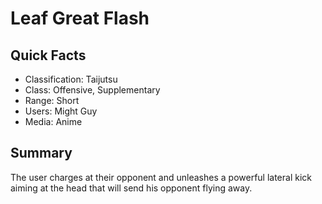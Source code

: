 # Leaf Great Flash

## Quick Facts
- Classification: Taijutsu
- Class: Offensive, Supplementary
- Range: Short
- Users: Might Guy
- Media: Anime

## Summary
The user charges at their opponent and unleashes a powerful lateral kick aiming at the head that will send his opponent flying away.
